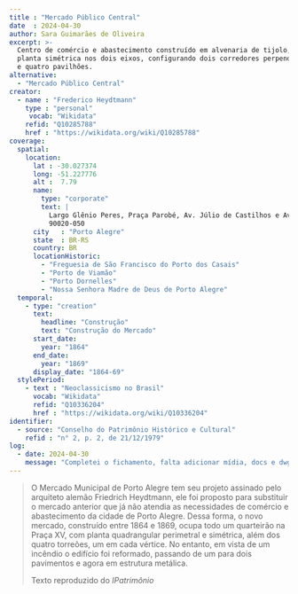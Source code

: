 ```yaml
---
title : "Mercado Público Central" 
date  : 2024-04-30
author: Sara Guimarães de Oliveira
excerpt: >-
  Centro de comércio e abastecimento construído em alvenaria de tijolo, sob
  planta simétrica nos dois eixos, configurando dois corredores perpendiculares
  e quatro pavilhões.
alternative:
  - "Mercado Público Central"
creator:
  - name : "Frederico Heydtmann"
    type : "personal"
     vocab: "Wikidata"
    refid: "Q10285788"
    href : "https://wikidata.org/wiki/Q10285788"
coverage:
  spatial:
    location:
      lat : -30.027374  
      long: -51.227776
      alt :  7.79
      name:
        type: "corporate"
        text: |
          Largo Glênio Peres, Praça Parobé, Av. Júlio de Castilhos e Av. Borges de Medeiros<br />
          90020-050
      city   : "Porto Alegre"
      state  : BR-RS
      country: BR
      locationHistoric:
        - "Freguesia de São Francisco do Porto dos Casais"
        - "Porto de Viamão"
        - "Porto Dornelles"
        - "Nossa Senhora Madre de Deus de Porto Alegre"
  temporal:
    - type: "creation"
      text:
        headline: "Construção"
        text: "Construção do Mercado"
      start_date:
        year: "1864"
      end_date:
        year: "1869"
      display_date: "1864-69"
  stylePeriod:
    - text : "Neoclassicismo no Brasil"
      vocab: "Wikidata"
      refid: "Q10336204"
      href : "https://wikidata.org/wiki/Q10336204"
identifier:
  - source: "Conselho do Patrimônio Histórico e Cultural"
    refid : "n° 2, p. 2, de 21/12/1979"
log:
  - date: 2024-04-30
    message: "Completei o fichamento, falta adicionar mídia, docs e dwg"
---
```


> O Mercado Municipal de Porto Alegre tem seu projeto assinado pelo
> arquiteto alemão Friedrich Heydtmann, ele foi proposto para substituir o
> mercado anterior que já não atendia as necessidades de comércio e
> abastecimento da cidade de Porto Alegre. Dessa forma, o novo mercado,
> construído entre 1864 e 1869, ocupa todo um quarteirão na Praça XV, com
> planta quadrangular perimetral e simétrica, além dos quatro torreões, um
> em cada vértice. No entanto, em vista de um incêndio o edifício foi
> reformado, passando de um para dois pavimentos e agora em estrutura
> metálica. 
> 
>  <footer class="figure-caption">Texto reproduzido
>  do <cite>IPatrimônio</footer>
